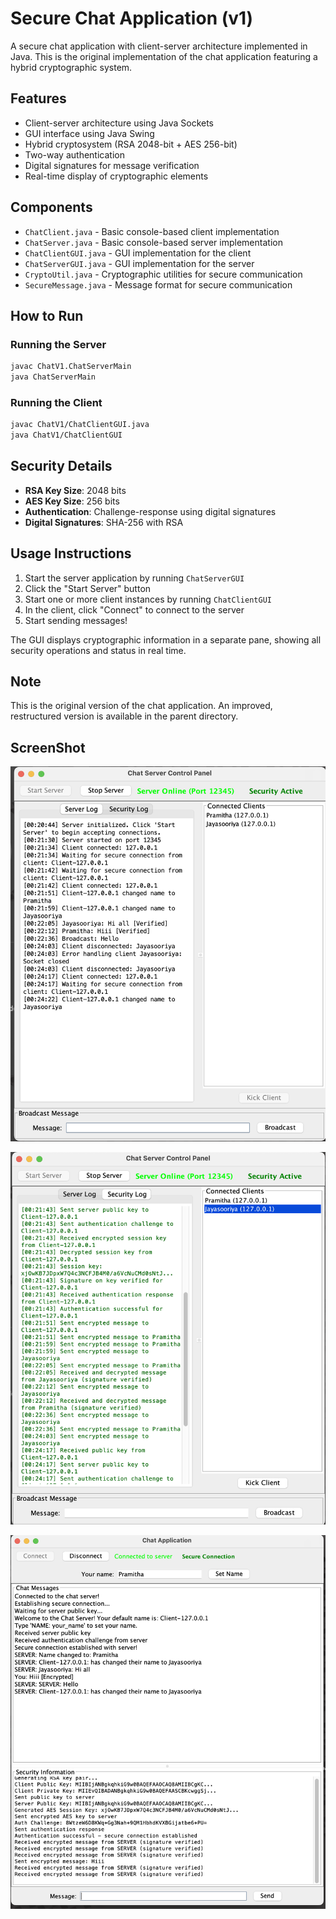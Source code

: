 # Secure Chat Application (v1)

A secure chat application with client-server architecture implemented in Java. This is the original implementation of the chat application featuring a hybrid cryptographic system.

## Features

- Client-server architecture using Java Sockets
- GUI interface using Java Swing
- Hybrid cryptosystem (RSA 2048-bit + AES 256-bit)
- Two-way authentication
- Digital signatures for message verification
- Real-time display of cryptographic elements

## Components

- `ChatClient.java` - Basic console-based client implementation
- `ChatServer.java` - Basic console-based server implementation
- `ChatClientGUI.java` - GUI implementation for the client
- `ChatServerGUI.java` - GUI implementation for the server
- `CryptoUtil.java` - Cryptographic utilities for secure communication
- `SecureMessage.java` - Message format for secure communication

## How to Run

### Running the Server

```bash
javac ChatV1.ChatServerMain
java ChatServerMain
```

### Running the Client

```bash
javac ChatV1/ChatClientGUI.java
java ChatV1/ChatClientGUI
```

## Security Details

- **RSA Key Size**: 2048 bits
- **AES Key Size**: 256 bits
- **Authentication**: Challenge-response using digital signatures
- **Digital Signatures**: SHA-256 with RSA

## Usage Instructions

1. Start the server application by running `ChatServerGUI`
2. Click the "Start Server" button
3. Start one or more client instances by running `ChatClientGUI`
4. In the client, click "Connect" to connect to the server
5. Start sending messages!

The GUI displays cryptographic information in a separate pane, showing all security operations and status in real time.

## Note

This is the original version of the chat application. An improved, restructured version is available in the parent directory.


## ScreenShot

![1750362788039](images/README/1750362788039.png)

![1750362799407](images/README/1750362799407.png)

![1750362804412](images/README/1750362804412.png)

